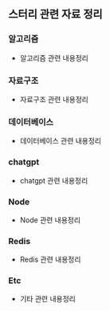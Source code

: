 ## 스터리 관련 자료 정리

### 알고리즘
 - 알고리즘 관련 내용정리

### 자료구조
 - 자료구조 관련 내용정리

### 데이터베이스
- 데이터베이스 관련 내용정리

### chatgpt
- chatgpt 관련 내용정리

### Node
- Node 관련 내용정리

### Redis
- Redis 관련 내용정리

### Etc
- 기타 관련 내용정리

